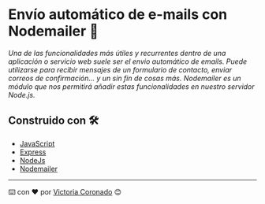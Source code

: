 # Envío automático de e-mails con Nodemailer 📩

_Una de las funcionalidades más útiles y recurrentes dentro de una aplicación o servicio web suele ser el envio automático de emails. Puede utilizarse para recibir mensajes de un formulario de contacto, enviar correos de confirmación… y un sin fin de cosas más. Nodemailer es un módulo que nos permitirá añadir estas funcionalidades en nuestro servidor Node.js._

## Construido con 🛠️

* [JavaScript](https://www.javascript.com/)    
* [Express](https://expressjs.com/) 
* [NodeJs](https://nodejs.org/es/) 
* [Nodemailer](https://nodemailer.com/about/)


---
⌨️ con ❤️ por [Victoria Coronado](https://github.com/viccoronado) 😊
